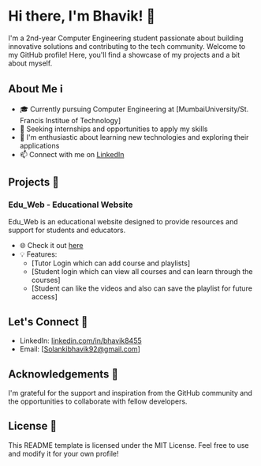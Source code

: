 # Hi there, I'm Bhavik! 👋

I'm a 2nd-year Computer Engineering student passionate about building innovative solutions and contributing to the tech community. Welcome to my GitHub profile! Here, you'll find a showcase of my projects and a bit about myself.

## About Me ℹ️

- 🎓 Currently pursuing Computer Engineering at [MumbaiUniversity/St. Francis Institue of Technology]
- 💼 Seeking internships and opportunities to apply my skills
- 🌱 I'm enthusiastic about learning new technologies and exploring their applications
- 📫 Connect with me on [LinkedIn](https://www.linkedin.com/in/bhavik8455)

## Projects 🚀

### Edu_Web - Educational Website
Edu_Web is an educational website designed to provide resources and support for students and educators.

- 🌐 Check it out [here](http://gurukul.infinityfreeapp.com/home.php)
- 💡 Features:
  - [Tutor Login which can add course and playlists]
  - [Student login which can view all courses and can learn through the courses]
  - [Student can like the videos and also can save the playlist for future access]

## Let's Connect 🤝

- LinkedIn: [linkedin.com/in/bhavik8455](https://www.linkedin.com/in/bhavik8455)
- Email: [Solankibhavik92@gmail.com]

## Acknowledgements 🙏

I'm grateful for the support and inspiration from the GitHub community and the opportunities to collaborate with fellow developers.

## License 📝

This README template is licensed under the MIT License. Feel free to use and modify it for your own profile!
